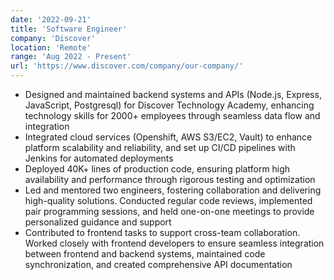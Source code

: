 ```yaml
---
date: '2022-09-21'
title: 'Software Engineer'
company: 'Discover'
location: 'Remote'
range: 'Aug 2022 - Present'
url: 'https://www.discover.com/company/our-company/'
---
```


- Designed and maintained backend systems and APIs (Node.js, Express, JavaScript, Postgresql) for Discover Technology Academy, enhancing technology skills for 2000+ employees through seamless data flow and integration
- Integrated cloud services (Openshift, AWS S3/EC2, Vault) to enhance platform scalability and reliability, and set up CI/CD pipelines with Jenkins for automated deployments
- Deployed 40K+ lines of production code, ensuring platform high availability and performance through rigorous testing and optimization
- Led and mentored two engineers, fostering collaboration and delivering high-quality solutions. Conducted regular code reviews, implemented pair programming sessions, and held one-on-one meetings to provide personalized guidance and support
- Contributed to frontend tasks to support cross-team collaboration. Worked closely with frontend developers to ensure seamless integration between frontend and backend systems, maintained code synchronization, and created comprehensive API documentation
